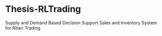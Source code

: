 # Thesis-RLTrading
Supply and Demand Based Decision Support Sales and Inventory System for Rillan Trading
